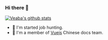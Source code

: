 ### Hi there 👋

[![Veaba's github stats](https://github-readme-stats.vercel.app/api?username=Veaba)](https://github.com/veaba/github-readme-stats)


- 🤔 I'm started job hunting.
- 🔭 I'm a member of [Vuejs](https://github.com/vuejs) Chinese docs team.
<!--
**veaba/veaba** is a ✨ _special_ ✨ repository because its `README.md` (this file) appears on your GitHub profile.

Here are some ideas to get you started:

- 🔭 I’m currently working on ...
- 🌱 I’m currently learning ...
- 👯 I’m looking to collaborate on ...
- 🤔 I’m looking for help with ...
- 💬 Ask me about ...
- 📫 How to reach me: ...
- 😄 Pronouns: ...
- ⚡ Fun fact: ...
-->
